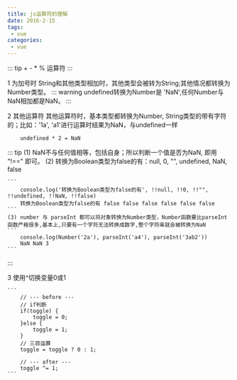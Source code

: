 ```yaml
---
title: js运算符的理解
date: 2016-2-15
tags:
 - vue
categories:
 - vue
---
```

::: tip
    + - * % 运算符
:::

1 为加号时
    String和其他类型相加时，其他类型会被转为String;其他情况都转换为Number类型。
::: warning
    undefined转换为Number是 'NaN',任何Number与NaN相加都是NaN。
:::

2 其他运算符
    其他运算符时，基本类型都转换为Number, String类型的带有字符的；比如：'1a', 'a1'进行运算时结果为NaN，与undefined一样
```
    undefined * 2 = NaN
```
::: tip
    (1) NaN不与任何值相等，包括自身；所以判断一个值是否为NaN, 即用 "!==" 即可。
    (2) 转换为Boolean类型为false的有：null, 0, "", undefined, NaN, false

    ```
        console.log('转换为Boolean类型为false的有', !!null, !!0, !!"", !!undefined, !!NaN, !!false)
        转换为Boolean类型为false的有 false false false false false false
    ```
    (3) number 与 parseInt 都可以将对象转换为Number类型，Number函数要比parseInt函数严格很多,基本上,只要有一个字符无法转换成数字,整个字符串就会被转换为NaN
    ```
        console.log(Number('2a'), parseInt('a4'), parseInt('3ab2'))
        NaN NaN 3
    ```
:::

3 使用^切换变量0或1

    ```
        // --- before ---
        // if判断
        if(toggle) {
            toggle = 0;
        }else {
            toggle = 1;
        }
        // 三目运算
        toggle = toggle ? 0 : 1;

        // --- after ---
        toggle ^= 1;
    ```
